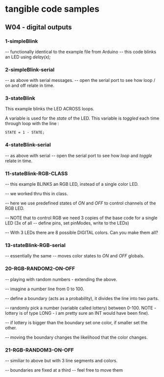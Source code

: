 # tangible code samples
## W04 - digital outputs

### 1-simpleBlink

-- functionally identical to the example file from Arduino -- this code blinks an LED using *delay(x);*

### 2-simpleBlink-serial

-- as above with serial messages.
-- open the serial port to see how loop / on and off relate in time.

### 3-stateBlink

This example blinks the LED ACROSS loops.

A variable is used for the *state* of the LED. This variable is *toggled* each time through loop with the line :
````
STATE = 1 - STATE;
````

### 4-stateBlink-serial

-- as above with serial
-- open the serial port to see how *loop* and *toggle* relate in time.

### 11-stateBlink-RGB-CLASS

-- this example BLINKS an RGB LED, instead of a single color LED.

-- we worked thru this in class.

-- here we use predefined states of *ON* and *OFF* to control channels of the RGB LED.

-- NOTE that to control RGB we need 3 copies of the base code for a single LED (3x of all -- define pins, set pinModes, write to the LEDs)

-- With 3 LEDs there are 8 possible DIGITAL colors.  Can you make them all?


### 13-stateBlink-RGB-serial

-- essentially the same -- moves color states to *ON* and *OFF* globals.

### 20-RGB-RANDOM2-ON-OFF

-- playing with random numbers - extending the above.

-- imagine a number line from 0 to 100.

-- define a boundary (acts as a probability), it divides the line into two parts.

-- randomly pick a number (variable called lottery) between 0-100.  NOTE - lottery is of type LONG - i am pretty sure an INT would have been fine).

-- if lottery is bigger than the boundary set one color, if smaller set the other.

-- moving the boundary changes the likelihood that the color changes.

### 21-RGB-RANDOM3-ON-OFF

-- similiar to above but with 3 line segments and colors.

-- boundaries are fixed at a third -- feel free to move them
